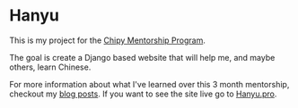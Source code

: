 # Hanyu
This is my project for the [Chipy Mentorship Program](https://chipymentor.org).

The goal is create a Django based website that will help me, and maybe others, learn Chinese.

For more information about what I've learned over this 3 month mentorship, checkout my [blog posts](https://elmq0022.github.io/).
If you want to see the site live go to [Hanyu.pro](https://hanyu.pro).
